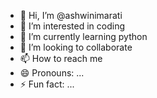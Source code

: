 - 👋 Hi, I’m @ashwinimarati
- 👀 I’m interested in coding
- 🌱 I’m currently learning python
- 💞️ I’m looking to collaborate 
- 📫 How to reach me 
- 😄 Pronouns: ...
- ⚡ Fun fact: ...

<!---
ashwinimarati/ashwinimarati is a ✨ special ✨ repository because its `README.md` (this file) appears on your GitHub profile.
You can click the Preview link to take a look at your changes.
--->

